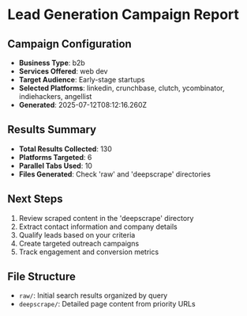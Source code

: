 
# Lead Generation Campaign Report

## Campaign Configuration
- **Business Type**: b2b
- **Services Offered**: web dev
- **Target Audience**: Early-stage startups
- **Selected Platforms**: linkedin, crunchbase, clutch, ycombinator, indiehackers, angellist
- **Generated**: 2025-07-12T08:12:16.260Z

## Results Summary
- **Total Results Collected**: 130
- **Platforms Targeted**: 6
- **Parallel Tabs Used**: 10
- **Files Generated**: Check 'raw' and 'deepscrape' directories

## Next Steps
1. Review scraped content in the 'deepscrape' directory
2. Extract contact information and company details
3. Qualify leads based on your criteria
4. Create targeted outreach campaigns
5. Track engagement and conversion metrics

## File Structure
- `raw/`: Initial search results organized by query
- `deepscrape/`: Detailed page content from priority URLs
    